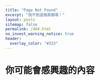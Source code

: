 ```yaml
---
title: "Page Not Found"
excerpt: "找不到這個頁面唷！"
layout: posts
sitemap: false
permalink: /404.html
no_invest_warning_notice: true
header:
  overlay_color: "#333"
---
```


# 你可能會感興趣的內容
